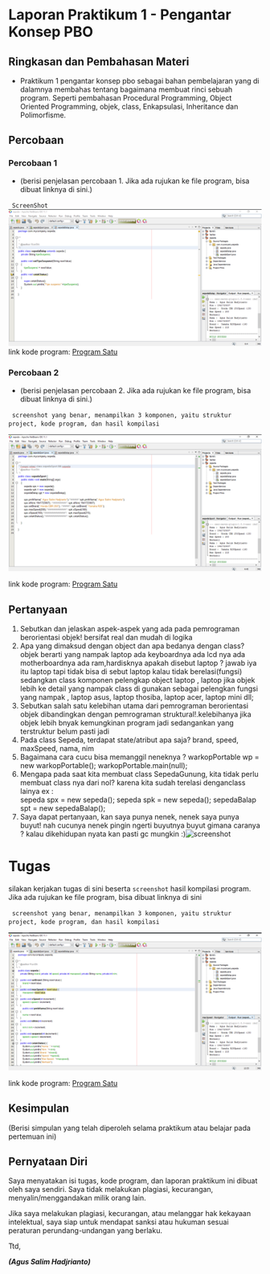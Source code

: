 # Laporan Praktikum 1 - Pengantar Konsep PBO

## Ringkasan dan Pembahasan Materi

* Praktikum 1 pengantar konsep pbo sebagai bahan pembelajaran yang di dalamnya membahas tentang bagaimana membuat rinci sebuah program.
Seperti pembahasan Procedural Programming, Object Oriented Programming, objek, class, Enkapsulasi, Inheritance  dan Polimorfisme.

## Percobaan

### Percobaan 1

* (berisi penjelasan percobaan 1. Jika ada rujukan ke file program, bisa dibuat linknya di sini.)

` ScreenShot`![](sepedaBalap.PNG)
 link kode program: [Program Satu](../../src/1_Pengantar_Konsep_PBO/sepedaBalap.java)

### Percobaan 2

* (berisi penjelasan percobaan 2. Jika ada rujukan ke file program, bisa dibuat linknya di sini.)

` screenshot yang benar, menampilkan 3 komponen, yaitu struktur project, kode program, dan hasil kompilasi`

![ screenshot](sepedaSport.PNG)

 link kode program: [Program Satu](../../src/1_Pengantar_Konsep_PBO/sepedaSport.java)


## Pertanyaan

1. Sebutkan dan jelaskan aspek-aspek yang ada pada pemrograman berorientasi objek! bersifat real dan mudah di logika
2. Apa yang dimaksud dengan object dan apa bedanya dengan class? objek berarti yang nampak  laptop ada keyboardnya ada lcd nya ada motherboardnya ada ram,hardisknya apakah disebut laptop ? jawab iya itu laptop tapi tidak bisa di sebut laptop kalau tidak berelasi(fungsi) sedangkan class komponen pelengkap object  laptop , laptop jika objek lebih ke detail yang nampak class di gunakan sebagai pelengkan fungsi yang nampak , laptop asus, laptop thosiba, laptop acer, laptop mini dll;
3. Sebutkan salah satu kelebihan utama dari pemrograman berorientasi objek dibandingkan
dengan pemrograman struktural!.kelebihanya jika objek lebih bnyak kemungkinan program jadi sedangankan yang terstruktur belum pasti jadi
4. Pada class Sepeda, terdapat state/atribut apa saja? brand, speed, maxSpeed, nama, nim
5. Bagaimana cara cucu bisa memanggil neneknya ? warkopPortable wp = new warkopPortable(); warkopPortable.main(null);
6. Mengapa pada saat kita membuat class SepedaGunung, kita tidak perlu membuat class nya dari nol? karena kita sudah terelasi denganclass lainya ex :        
sepeda spx = new sepeda();
sepeda spk = new sepeda();
sepedaBalap spt = new sepedaBalap();
7. Saya dapat pertanyaan, kan saya punya nenek, nenek saya punya buyut! nah cucunya nenek pingin ngerti buyutnya buyut gimana caranya ?
kalau dikehidupan nyata kan pasti gc mungkin :)![screenshot](-schot1.PNG)

# Tugas

silakan kerjakan tugas di sini beserta `screenshot` hasil kompilasi program. Jika ada rujukan ke file program, bisa dibuat linknya di sini

` screenshot yang benar, menampilkan 3 komponen, yaitu struktur project, kode program, dan hasil kompilasi`

![ screenshot](sepeda.PNG)

link kode program: [Program Satu](../../src/1_Pengantar_Konsep_PBO/sepeda.java)

## Kesimpulan

(Berisi simpulan yang telah diperoleh selama praktikum atau belajar pada pertemuan ini)

## Pernyataan Diri

Saya menyatakan isi tugas, kode program, dan laporan praktikum ini dibuat oleh saya sendiri. Saya tidak melakukan plagiasi, kecurangan, menyalin/menggandakan milik orang lain.

Jika saya melakukan plagiasi, kecurangan, atau melanggar hak kekayaan intelektual, saya siap untuk mendapat sanksi atau hukuman sesuai peraturan perundang-undangan yang berlaku.

Ttd,

***(Agus Salim Hadjrianto)***

